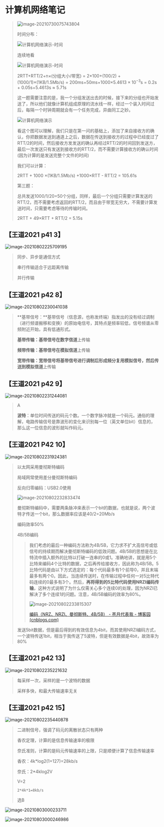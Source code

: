 # 计算机网络笔记

> ![image-20210730075743804](计算机网络笔记.assets/image-20210730075743804.png)
>
> 时间分布：
>
> ![计算机网络演示-时间](计算机网络笔记.assets/计算机网络演示-时间.gif)
>
> 连续地看
>
> ![计算机网络演示-时间](计算机网络笔记.assets/计算机网络演示.gif)
>
> 2RTT+RTT/2+n×(分组大小/带宽) = 2×100+(100/2) + (1000/1)×(1KB/1.5Mb/s) = 200ms+50ms+1000×$5.4613\times 10^{-3}$​​​​s = 0.2s + 0.05s+5.4613s ≈ 5.71s
>
> 这一题需要注意的是，我一个分组发送出去的时候，接下来的分组也开始发送了，所以他们就像计算机组成原理的流水线一样，经过一个装入时间过后，每隔一个时钟周期就会有一个任务完成，异曲同工之妙。
>
> ![计算机网络演示](计算机网络笔记.assets/计算机网络演示2.gif)
>
> 看这个图可以理解，我们只是在第一问的基础上，添加了来自接收方的确认，你把数据发送到通道上之后，数据在传送到接收方的过程中已经度过了RTT/2的时间，然后接收方发发送的确认再经过RTT/2的时间回到发送方，最后一次发送只有发送到接收方的RTT/2，而不需要计算接收方的确认时间(因为计算的是发送完整个文件的时间)
>
> 我们可以计算：
>
> 2RTT + 1000 ×(1KB/1.5Mb/s) +1000×RTT - RTT/2 = 105.61s
>
> 第三题：
>
> 总共发送1000/1/20=50个分组，同样，最后一个分组只需要计算发送的RTT/2，而不需要考虑返回的RTT/2，而且由于带宽无穷大，不需要计算发送时间，只需要考虑等待的传输时间。
>
> 2RTT + 49×RTT + RTT/2 = 5.15s



## 【王道2021 p41 3】

![image-20210802225709195](计算机网络笔记.assets/image-20210802225709195.png)

> 同步、异步是通信方式
>
> 串行传输适合于远距离传输
>
> 并行传输

## 【王道2021 p42 8】

![image-20210802230041038](计算机网络笔记.assets/image-20210802230041038.png)

> **基带信号：**基带信号（信息源，也称发终端）指发出的没有经过调制（进行频谱搬移和变换）的原始电信号，其特点是频率较低，信号频谱从零频附近开始，具有低通形式。
>
> **基带传输：**基带信号在**数字信道**上传输
>
> **频带传输：**基带信号在**模拟信道**上传输
>
> **宽带传输：**宽带信号将基带信号进行调制后形成频分复用模拟信号，然后传送到**模拟信道**上传输

## 【王道2021 p42 9】

![image-20210802231244081](计算机网络笔记.assets/image-20210802231244081.png)

> A
>
> **波特**：单位时间传送的码元个数。一个数字脉冲就是一个码元。通俗的理解，电路传输信号是靠波形的变化来识别每一位（英文单位bit）信息的，那么这一位信息的波形就叫作码元。

## 【王道2021 P42 10】

![image-20210802231924381](计算机网络笔记.assets/image-20210802231924381.png)

> 以太网采用曼彻斯特编码
>
> 局域网常使用差分曼彻斯特编码
>
> 反向归零编码：USB2.0使用
>
> ![image-20210802232833474](计算机网络笔记.assets/image-20210802232833474.png)
>
> 曼彻斯特编码中，需要两条脉冲来表示一个bit的数据，也就是说，两个波特才传送一个bit，那么数据率应该是40/2=20Mb/s
>
> 编码效率50%
>
> 4B/5B编码
>
> > ​		我们考虑的最后一种编码方法称为4B/5B，它力求不扩大高信号或低信号的持续期而解决曼彻斯特编码的低效问题。4B/5B的思想是在比特流中插入额外的比特以打破一连串的0或1。准确地讲，就是用5个比特来编码4个比特的数据，之后再传给接收方，因此称为4B/5B。5比特代码是由以下方式选定的：每个代码最多有1个前导0，并且末端最多有两个0。因此，当连续传送时，在传输过程中任何一对5比特代码连续的0最多有3个。然后，**再将得到的5比特代码使用NRZI编码传输**，这种方式说明了为什么仅需关心多个连续0的处理，因为NRZI已解决了多个连续1的问题。注意，4B/5B编码的效率为80%。
> >
> > ![image-20210802233815307](计算机网络笔记.assets/image-20210802233815307.png)
> >
> > [编码（NRZ、NRZI、曼彻斯特、4B/5B） - 苍月代表我 - 博客园 (cnblogs.com)](https://www.cnblogs.com/lifan3a/articles/5257728.html)
>
> 发送5bit数据，但是最后得到的有效信息为4bit，而其使用NRZI编码方式，一个波特传送1bit，相当于我传送了5波特，但是有效数据是4bit，故效率为80%

## 【王道2021 p42 13】

![image-20210802235221632](计算机网络笔记.assets/image-20210802235221632.png)



> 每采样一次，采样的是一个波特的数据
>
> 采样多快，和最大传输速率无关

## 【王道2021 p42 15】

![image-20210802235440878](计算机网络笔记.assets/image-20210802235440878.png)

> 二进制信号，强调了码元的离散状态只有两种
>
> 香农定理，计算的是信息传输速率的极限
>
> 奈氏准则，计算的是码元传输速率的上限，只是顺便计算了信息传输速率
>
> 香农：4k*log2(1+127)=28kb/s
>
> 奈氏：2*4klog2V
>
> V=2
>
> `2*4k*1=8kb/s`
>
> 选B



![image-20210803000233711](计算机网络笔记.assets/image-20210803000233711.png)

![image-20210803000246986](计算机网络笔记.assets/image-20210803000246986.png)



